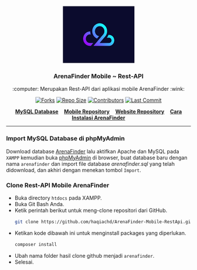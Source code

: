 <br>
<p align="center">
 <a href="https://www.youtube.com/watch?v=t9VWICGOD90&ab_channel=HITSRecords"><img src="https://github.com/haqiachd/ArenaFinder-Mobile/blob/main/images/logo-c2.png" alt="Logo Kelompok C2" width="195" height="155"></a>
</p>

<h3 align="center">ArenaFinder Mobile ~ Rest-API</h3>
<p align = "center">:computer: Merupakan Rest-API dari aplikasi mobile ArenaFinder :wink:</p>

<!-- Project Shields -->
<span align="center">

  [![Forks][forks-shield]][forks-url]
  [![Repo Size][repo-shield]][repo-url]
  [![Contributors][contributors-shield]][contributors-url]
  [![Last Commit][commit-shield]][commit-url]
  <!-- [![Stargazers][stars-shield]][stars-url] -->
  <!-- [![Issues][issues-shield]][issues-url] -->

  [repo-shield]: https://img.shields.io/github/repo-size/haqiachd/ArenaFinder-Mobile-RestApi.svg?style=for-the-badge
  [repo-url]: https://img.shields.io/github/repo-size/haqiachd/ArenaFinder-Mobile-RestApi.svg
  [contributors-shield]: https://img.shields.io/github/contributors/haqiachd/ArenaFinder-Mobile-RestApi.svg?style=for-the-badge
  [contributors-url]: https://github.com/haqiachd/ArenaFinder-Mobile-RestApi/graphs/contributors
  [forks-shield]: https://img.shields.io/github/forks/haqiachd/ArenaFinder-Mobile-RestApi.svg?style=for-the-badge
  [forks-url]: https://github.com/haqiachd/ArenaFinder-Mobile/network/members
  [stars-shield]: https://img.shields.io/github/stars/haqiachd/ArenaFinder-Mobile-RestApi.svg?style=for-the-badge
  [stars-url]: https://github.com/haqiachd/ArenaFinder-Mobile-RestApi/stargazers
  [commit-shield]: https://img.shields.io/github/last-commit/haqiachd/ArenaFinder-Mobile-RestApi.svg?style=for-the-badge
  [commit-url]: https://github.com/haqiachd/ArenaFinder-Mobile-RestApi/commits
  [issues-shield]: https://img.shields.io/github/issues/haqiachd/ArenaFinder-Mobile-RestApi.svg?style=for-the-badge
  [issues-url]: https://github.com/haqiachd/ArenaFinder-Mobile-RestApi/issues

</span>

<p align="center">
<a href="https://drive.google.com/drive/folders/1c9xHuEOusnqJxNEYW4B3H-rG1FlXcvvt?usp=sharing" target="_blank" style="font-weight: bold;">MySQL Database</a>
&nbsp;&nbsp;
<a href="https://github.com/haqiachd/ArenaFinder-Mobile" target="_blank" style="font-weight: bold;">Mobile Repository</a>
&nbsp;&nbsp;
<a href="https://github.com/mahen-alim/ArenaFinder-Web" target="_blank" style="font-weight: bold;">Website Repository</a>
&nbsp;&nbsp;
<a href="https://github.com/haqiachd/ArenaFinder-Mobile/blob/main/GUIDE.md" target="_blank" style="font-weight: bold;">Cara Instalasi ArenaFinder</a>
</p>

---

### Import MySQL Database di phpMyAdmin <a name = "satu"></a>
Download database [ArenaFinder](https://drive.google.com/drive/folders/1c9xHuEOusnqJxNEYW4B3H-rG1FlXcvvt?usp=sharing) lalu aktifkan Apache dan MySQL pada ```XAMPP``` kemudian buka [phpMyAdmin](http://localhost/phpmyadmin/index.php) di browser, buat database baru dengan nama ```arenafinder``` dan  import file database _arenafinder.sql_ yang telah didownload, dan akhiri dengan menekan tombol ```Import```.

### Clone Rest-API Mobile ArenaFinder <a name = "dua"></a>
 - Buka directory ```htdocs``` pada XAMPP.
 - Buka Git Bash Anda.
 - Ketik perintah berikut untuk meng-clone repositori dari GitHub.
   <br>
   ``` sh
   git clone https://github.com/haqiachd/ArenaFinder-Mobile-RestApi.git
   ```
 - Ketikan kode dibawah ini untuk menginstall packages yang diperlukan.
   ``` sh
   composer install
   ```
 - Ubah nama folder hasil clone github menjadi ```arenafinder```.
 - Selesai.

